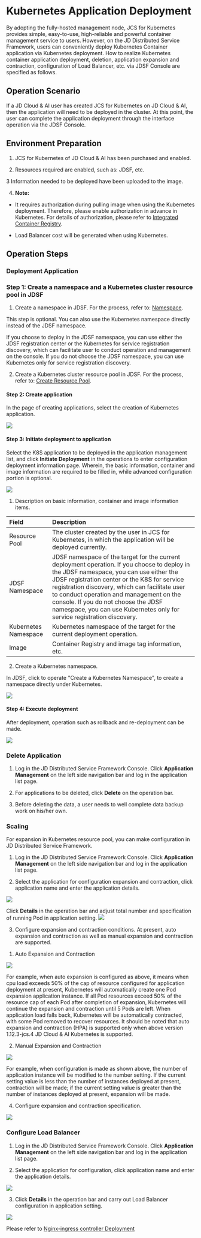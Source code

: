 #  Kubernetes Application Deployment

By adopting the fully-hosted management node, JCS for Kubernetes provides simple, easy-to-use, high-reliable and powerful container management service to users. However, on the JD Distributed Service Framework, users can conveniently deploy Kubernetes Container application via Kubernetes deployment. How to realize Kubernetes container application deployment, deletion, application expansion and contraction, configuration of Load Balancer, etc. via JDSF Console are specified as follows.

 

## Operation Scenario

If a JD Cloud & AI user has created JCS for Kubernetes on JD Cloud & AI, then the application will need to be deployed in the cluster. At this point, the user can complete the application deployment through the interface operation via the JDSF Console.

## Environment Preparation

1. JCS for Kubernetes of JD Cloud & AI has been purchased and enabled.

2. Resources required are enabled, such as: JDSF, etc.

3 Information needed to be deployed have been uploaded to the image.

4. **Note:** 

-  It requires authorization during pulling image when using the Kubernetes deployment. Therefore, please enable authorization in advance in Kubernetes. For details of authorization, please refer to [Integrated Container Registry](../../../../Elastic-Compute/JCS-for-Kubernetes/Best-Practices/Deploy-Container-Registry.md).

-  Load Balancer cost will be generated when using Kubernetes.



## Operation Steps

### Deployment Application

### Step 1: Create a namespace and a Kubernetes cluster resource pool in JDSF

1. Create a namespace in JDSF. For the process, refer to: [Namespace](../Namespace.md).

This step is optional. You can also use the Kubernetes namespace directly instead of the JDSF namespace.

If you choose to deploy in the JDSF namespace, you can use either the JDSF registration center or the Kubernetes for service registration discovery, which can facilitate user to conduct operation and management on the console. If you do not choose the JDSF namespace, you can use Kubernetes only for service registration discovery.

2. Create a Kubernetes cluster resource pool in JDSF. For the process, refer to: [Create Resource Pool](../Resource-Manage/Resource-List.md).

#### Step 2: Create application

In the page of creating applications, select the creation of Kubernetes application. 

![](../../../../../image/Internet-Middleware/JD-Distributed-Service-Framework/yybs-cjyy-k8s.png)

#### Step 3: Initiate deployment to application

Select the K8S application to be deployed in the application management list, and click **Initiate Deployment** in the operations to enter configuration deployment information page. Wherein, the basic information, container and image information are required to be filled in, while advanced configuration portion is optional.

![](../../../../../image/Internet-Middleware/JD-Distributed-Service-Framework/k8s-pzbs-jbxx.png)


1. Description on basic information, container and image information items.

| Field | Description |
| :- | :- |
|  Resource Pool |  The cluster created by the user in JCS for Kubernetes, in which the application will be deployed currently. |
|  JDSF Namespace | JDSF namespace of the target for the current deployment operation. If you choose to deploy in the JDSF namespace, you can use either the JDSF registration center or the K8S for service registration discovery, which can facilitate user to conduct operation and management on the console. If you do not choose the JDSF namespace, you can use Kubernetes only for service registration discovery.   |
|  Kubernetes Namespace | Kubernetes namespace of the target for the current deployment operation. |
|  Image |  Container Registry and image tag information, etc. |

2. Create a Kubernetes namespace.

In JDSF, click to operate "Create a Kubernetes Namespace", to create a namespace directly under Kubernetes.

![](../../../../../image/Internet-Middleware/JD-Distributed-Service-Framework/k8s-create-np.png)


#### Step 4: Execute deployment

After deployment, operation such as rollback and re-deployment can be made.

![](../../../../../image/Internet-Middleware/JD-Distributed-Service-Framework/k8s-bsxq.png)


###  Delete Application

1. Log in the JD Distributed Service Framework Console. Click **Application Management** on the left side navigation bar and log in the application list page.

2. For applications to be deleted, click **Delete** on the operation bar.

3. Before deleting the data, a user needs to well complete data backup work on his/her own.


###  Scaling

For expansion in Kubernetes resource pool, you can make configuration in JD Distributed Service Framework.

1. Log in the JD Distributed Service Framework Console. Click **Application Management** on the left side navigation bar and log in the application list page.

2. Select the application for configuration expansion and contraction, click application name and enter the application details.

![](../../../../../image/Internet-Middleware/JD-Distributed-Service-Framework/k8s-zyc-yyxq.png)

Click **Details** in the operation bar and adjust total number and specification of running Pod in application setting.
![](../../../../../image/Internet-Middleware/JD-Distributed-Service-Framework/k8s-zyc-yyxq-step1.png)

3. Configure expansion and contraction conditions. At present, auto expansion and contraction as well as manual expansion and contraction are supported.

1) Auto Expansion and Contraction

![](../../../../../image/Internet-Middleware/JD-Distributed-Service-Framework/k8s-zyc-yyxq-step2-zdks-2.png)

For example, when auto expansion is configured as above, it means when cpu load exceeds 50% of the cap of resource configured for application deployment at present, Kubernetes will automatically create one Pod expansion application instance. If all Pod resources exceed 50% of the resource cap of each Pod after completion of expansion, Kubernetes will continue the expansion and contraction until 5 Pods are left. When application load falls back, Kubernetes will be automatically contracted, with some Pod removed to recover resources. It should be noted that auto expansion and contraction (HPA) is supported only when above version 1.12.3-jcs.4 JD Cloud & AI Kubernetes is supported.


2) Manual Expansion and Contraction

![](../../../../../image/Internet-Middleware/JD-Distributed-Service-Framework/k8s-zyc-yyxq-step2-sdks.png)

For example, when configuration is made as shown above, the number of application instance will be modified to the number setting. If the current setting value is less than the number of instances deployed at present, contraction will be made; if the current setting value is greater than the number of instances deployed at present, expansion will be made.


4. Configure expansion and contraction specification.

![](../../../../../image/Internet-Middleware/JD-Distributed-Service-Framework/k8s-zyc-yyxq-step3.png)




###  Configure Load Balancer

1. Log in the JD Distributed Service Framework Console. Click **Application Management** on the left side navigation bar and log in the application list page.

2. Select the application for configuration, click application name and enter the application details.

![](../../../../../image/Internet-Middleware/JD-Distributed-Service-Framework/k8s-zyc-yyxq.png)

3. Click **Details** in the operation bar and carry out Load Balancer configuration in application setting.

![](../../../../../image/Internet-Middleware/JD-Distributed-Service-Framework/k8s-zyc-yyxq-fzjh.png)

Please refer to [Nginx-ingress controller Deployment](../../../../Elastic-Compute/JCS-for-Kubernetes/Best-Practices/Ingress/Deploy-Ingress-NGINX-Controller.md)
